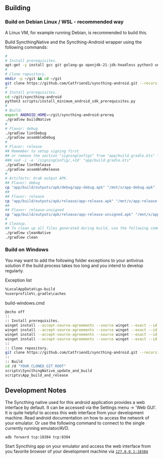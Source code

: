 ## Building

### Build on Debian Linux / WSL - recommended way

A Linux VM, for example running Debian, is recommended to build this.

Build SyncthingNative and the Syncthing-Android wrapper using the following commands:

```bash
#
# Install prerequisites.
apt-get -y install gcc git golang-go openjdk-21-jdk-headless python3 unzip
#
# Clone repository.
mkdir -p ~/git && cd ~/git
git clone https://github.com/Catfriend1/syncthing-android.git --recursive
#
# Install prerequisites.
cd ~/git/syncthing-android
python3 scripts/install_minimum_android_sdk_prerequisites.py
#
# Build.
export ANDROID_HOME=~/git/syncthing-android-prereq
./gradlew buildNative
#
# Flavor: debug
./gradlew lintDebug
./gradlew assembleDebug
#
# Flavor: release
## Remember to setup signing first
## or remove the section "signingConfigs" from "app/build.gradle.kts" for an unsigned build.
### sed -i -e '/signingConfig/,+2d' "app/build.gradle.kts"
./gradlew lintRelease
./gradlew assembleRelease
#
# Artifacts: Grab output APK.
## Flavor: debug
cp "app/build/outputs/apk/debug/app-debug.apk" "/mnt/x/app-debug.apk"
##
## Flavor: release
cp "app/build/outputs/apk/release/app-release.apk" "/mnt/x/app-release.apk"
##
## Flavor: release-unsigned
cp "app/build/outputs/apk/release/app-release-unsigned.apk" "/mnt/x/app-release-unsigned.apk"
#
# Cleanup.
## To clean up all files generated during build, use the following commands.
./gradlew cleanNative
./gradlew clean
```

### Build on Windows

You may want to add the following folder exceptions to your antivirus solution if the build process takes too long and you intend to develop regularly.

Exception list
```bash
%LocalAppData%\go-build
%userprofile%\.gradle\caches
```

build-windows.cmd
```bash
@echo off
::
:: Install prerequisites.
winget install --accept-source-agreements --source winget --exact --id "Git.MinGit" --scope machine
winget install --accept-source-agreements --source winget --exact --id "GoLang.Go" --scope machine
winget install --accept-source-agreements --source winget --exact --id "EclipseAdoptium.Temurin.21.JDK" --scope machine
winget install --accept-source-agreements --source winget --exact --id "Python.Python.3.13" --scope machine -h --override "/quiet InstallAllUsers=1 PrependPath=1 Include_doc=0 Include_launcher=0 Include_pip=0 Include_tcltk=0 Include_test=0"
::
:: Clone repository.
git clone https://github.com/Catfriend1/syncthing-android.git --recursive
::
:: Build
cd /d "YOUR_CLONED_GIT_ROOT"
scripts\SyncthingNative_update_and_build
scripts\App_build_and_release
```

## Development Notes

The Syncthing native used for this android application provides a web interface by default. It can be accessed via the Settings menu -> 'Web GUI'. It is quite helpful to access this web interface from your development machine. Read android documentation on how to access the network of your emulator. Or use the following command to connect to the single currently running emulator/AVD.

```bash
adb forward tcp:18384 tcp:8384
```

Start Syncthing app on your emulator and access the web interface from you favorite browser of your development machine via [`127.0.0.1:18384`](https://127.0.0.1:18384)
